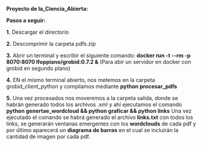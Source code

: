 **Proyecto de Ia_Ciencia_Abierta:**

**Pasos a seguir:**

**1.**
Descargar el directorio

**2.**
Descomprimir la carpeta pdfs.zip

**3.**
Abrir un terminal y escribir el siguiente comando:
**docker run -t --rm -p 8070:8070 lfoppiano/grobid:0.7.2 &**
(Para abir un servidor en docker con grobid en segundo plano)

**4.**
EN el mismo terminal abierto, nos metemos en la carpeta grobid_client_python
y compilamos mediante **python procesar_pdfs**

**5.**
Una vez procesados nos moveremos a la carpeta salida, donde se habrán generado todos los archivos 
.xml y ahí ejecutamos el comando **python genertae_wordcloud && python graficar && python links**
Una vez ejecutado el comando se habrá generado el archivo **links.txt** con todos los links, se generarán ventanas emergentes con los **wordclouds** de cada pdf y por último aparecerá un **diagrama de barras** en el cual se incluirán la cantidad de imagen por cada pdf.

